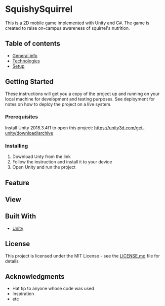 # SquishySquirrel
This is a 2D mobile game implemented with Unity and C#. The game is created to raise on-campus awareness of squirrel's nutrition.

## Table of contents
* [General info](#general-info)
* [Technologies](#technologies)
* [Setup](#setup)

## Getting Started

These instructions will get you a copy of the project up and running on your local machine for development and testing purposes. See deployment for notes on how to deploy the project on a live system.

### Prerequisites

Install Unity 2018.3.4f1 to open this project: https://unity3d.com/get-unity/download/archive

### Installing

1. Download Unty from the link
2. Follow the instruction and install it to your device
3. Open Unity and run the project

## Feature

## View

## Built With

* [Unity](https://unity.com)

## License

This project is licensed under the MIT License - see the [LICENSE.md](LICENSE.md) file for details

## Acknowledgments

* Hat tip to anyone whose code was used
* Inspiration
* etc
